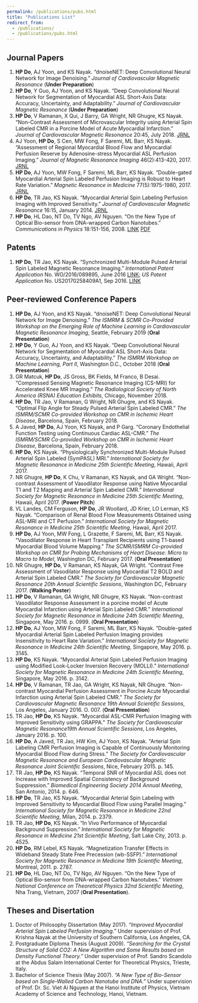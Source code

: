 ```yaml
---
permalink: /publications/pubs.html
title: "Publications List"
redirect_from: 
  - /publications/
  - /publications/pubs.html
---
```


Journal Papers
------
1.	**HP Do**, AJ Yoon, and KS Nayak. “dnoiseNET: Deep Convolutional Neural Network for Image Denoising.” _Journal of Cardiovascular Magnetic Resonance_ (**Under Preparation**)  
1.	**HP Do**, Y Guo, AJ Yoon, and KS Nayak. “Deep Convolutional Neural Network for Segmentation of Myocardial ASL Short-Axis Data: Accuracy, Uncertainty, and Adaptability.” _Journal of Cardiovascular Magnetic Resonance_ (**Under Preparation**)  
1.	**HP Do**, V Ramanan, X Qui, J Barry, GA Wright, NR Ghugre, KS Nayak. “Non-Contrast Assessment of Microvascular Integrity using Arterial Spin Labeled CMR in a Porcine Model of Acute Myocardial Infarction.” _Journal of Cardiovascular Magnetic Resonance_ 20:45, July 2018. [JRNL](https://jcmr-online.biomedcentral.com/articles/10.1186/s12968-018-0468-5)
1.	AJ Yoon, **HP Do**, S Cen, MW Fong, F Saremi, ML Barr, KS Nayak. “Assessment of Regional Myocardial Blood Flow and Myocardial Perfusion Reserve by Adenosine-stress Myocardial ASL Perfusion Imaging.” _Journal of Magnetic Resonance Imaging_ 46(2):413-420, 2017. [JRNL](https://onlinelibrary.wiley.com/doi/abs/10.1002/jmri.25604)  
1.	**HP Do**, AJ Yoon, MW Fong, F Saremi, ML Barr, KS Nayak. “Double-gated Myocardial Arterial Spin Labeled Perfusion Imaging is Robust to Heart Rate Variation.” _Magnetic Resonance in Medicine_ 77(5):1975-1980, 2017. [JRNL](https://onlinelibrary.wiley.com/doi/abs/10.1002/mrm.26282)
1.	**HP Do**, TR Jao, KS Nayak. “Myocardial Arterial Spin Labeling Perfusion Imaging with Improved Sensitivity.” _Journal of Cardiovascular Magnetic Resonance_ 16:15, January 2014. [JRNL](https://jcmr-online.biomedcentral.com/articles/10.1186/1532-429X-16-15)
1.	**HP Do**, HL Dao, NT Do, TV Ngo, AV Nguyen. “On the New Type of Optical Bio-sensor from DNA-wrapped Carbon Nanotubes.” _Communications in Physics_ 18:151-156, 2008. [LINK](https://inis.iaea.org/search/searchsinglerecord.aspx?recordsFor=SingleRecord&RN=40073452) [PDF](http://222.252.30.203:8888/bitstream/123456789/3584/1/151-156_TC%20Vat%20ly_2008_V.18_So%203.pdf)

Patents
------
1. **HP Do**, TR Jao, KS Nayak. “Synchronized Multi-Module Pulsed Arterial Spin Labeled Magnetic Resonance Imaging.” _International Patent Application_ No. WO/2016/089895, June 2016 [LINK](https://patentscope.wipo.int/search/en/detail.jsf?docId=WO2016089895); _US Patent Application_ No. US20170258409A1, Sep 2016. [LINK](https://patents.google.com/patent/US20170258409A1/en)

Peer-reviewed Conference Papers
------
1.	**HP Do**, AJ Yoon, and KS Nayak. “dnoiseNET: Deep Convolutional Neural Network for Image Denoising.” _The ISMRM & SCMR Co-Provided Workshop on the Emerging Role of Machine Learning in Cardiovascular Magnetic Resonance Imaging_, Seattle, February 2019 (**Oral Presentation**)  
1.	**HP Do**, Y Guo, AJ Yoon, and KS Nayak. “Deep Convolutional Neural Network for Segmentation of Myocardial ASL Short-Axis Data: Accuracy, Uncertainty, and Adaptability.” _The ISMRM Workshop on Machine Learning, Part II_, Washington D.C., October 2018 (**Oral Presentation**)
1.	GR Matcuk, **HP Do**, JS Gross, BK Fields, M Franco, B Desai. “Compressed Sensing Magnetic Resonance Imaging (CS-MRI) for Accelerated Knee MR Imaging.” _The Radiological Society of North America (RSNA) Education Exhibits_, Chicago, November 2018.  
1.	**HP Do**, TR Jao, V Ramanan, G Wright, NR Ghugre, and KS Nayak. “Optimal Flip Angle for Steady Pulsed Arterial Spin Labeled CMR.” _The ISMRM/SCMR Co-provided Workshop on CMR in Ischemic Heart Disease_, Barcelona, Spain, February 2018.
1.	A Javed, **HP Do**, AJ Yoon, KS Nayak, and P Garg. “Coronary Endothelial Function Testing using Continuous Cardiac ASL-CMR.” _The ISMRM/SCMR Co-provided Workshop on CMR in Ischemic Heart Disease_, Barcelona, Spain, February 2018.
1.	**HP Do**, KS Nayak. “Physiologically Synchronized Multi-Module Pulsed Arterial Spin Labeled (SymPASL) MRI.” _International Society for Magnetic Resonance in Medicine 25th Scientific Meeting_, Hawaii, April 2017.
1.	NR Ghugre, **HP Do**, K Chu, V Ramanan, KS Nayak, and GA Wright. “Non-contrast Assessment of Vasodilator Response using Native Myocardial T1 and T2 Mapping and Arterial Spin Labeled CMR.” _International Society for Magnetic Resonance in Medicine 25th Scientific Meeting_, Hawaii, April 2017. (**Power Pitch**)
1.	VL Landes, CM Ferguson, **HP Do**, JR Woollard, JD Krier, LO Lerman, KS Nayak. “Comparison of Renal Blood Flow Measurements Obtained using ASL-MRI and CT Perfusion.” _International Society for Magnetic Resonance in Medicine 25th Scientific Meeting_, Hawaii, April 2017.
1.	**HP Do**, AJ Yoon, MW Fong, L Grazette, F Saremi, ML Barr, KS Nayak. “Vasodilator Response in Heart Transplant Recipients using T1-based Myocardial Blood Volume Mapping.” _The SCMR/ISMRM Co-provided Workshop on CMR for Probing Mechanisms of Heart Disease: Micro to Macro to Model_, Washington DC, February 2017. (**Oral Presentation**)
1.	NR Ghugre, **HP Do**, V Ramanan, KS Nayak, GA Wright. “Contrast Free Assessment of Vasodilator Response using Myocardial T2 BOLD and Arterial Spin Labeled CMR.” _The Society for Cardiovascular Magnetic Resonance 20th Annual Scientific Sessions_, Washington DC, February 2017. (**Walking Poster**)
1.	**HP Do**, V Ramanan, GA Wright, NR Ghugre, KS Nayak. “Non-contrast Vasodilator Response Assessment in a porcine model of Acute Myocardial Infarction using Arterial Spin Labeled CMR.” _International Society for Magnetic Resonance in Medicine 24th Scientific Meeting_, Singapore, May 2016. p. 0999. (**Oral Presentation**)
1.	**HP Do**, AJ Yoon, MW Fong, F Saremi, ML Barr, KS Nayak. “Double-gated Myocardial Arterial Spin Labeled Perfusion Imaging provides Insensitivity to Heart Rate Variation.” _International Society for Magnetic Resonance in Medicine 24th Scientific Meeting_, Singapore, May 2016. p. 3145.
1.	**HP Do**, KS Nayak. “Myocardial Arterial Spin Labeled Perfusion Imaging using Modified Look-Locker Inversion Recovery (MOLLI).” _International Society for Magnetic Resonance in Medicine 24th Scientific Meeting_, Singapore, May 2016. p. 3142.
1.	**HP Do**, V Ramanan, TR Jao, GA Wright, KS Nayak, NR Ghugre. “Non-contrast Myocardial Perfusion Assessment in Porcine Acute Myocardial Infarction using Arterial Spin Labeled CMR.” _The Society for Cardiovascular Magnetic Resonance 19th Annual Scientific Sessions_, Los Angeles, January 2016. O. 007. (**Oral Presentation**)
1.	TR Jao, **HP Do**, KS Nayak. “Myocardial ASL-CMR Perfusion Imaging with Improved Sensitivity using GRAPPA.” _The Society for Cardiovascular Magnetic Resonance19th Annual Scientific Sessions_, Los Angeles, January 2016. p. 100.
1.	**HP Do**, A Javed, TR Jao, HW Kim, AJ Yoon, KS Nayak. "Arterial Spin Labeling CMR Perfusion Imaging is Capable of Continuously Monitoring Myocardial Blood Flow during Stress.” _The Society for Cardiovascular Magnetic Resonance and European Cardiovascular Magnetic Resonance Joint Scientific Sessions_, Nice, February 2015. p. 145.
1.	TR Jao, **HP Do**, KS Nayak. “Temporal SNR of Myocardial ASL does not Increase with Improved Spatial Consistency of Background Suppression.” _Biomedical Engineering Society 2014 Annual Meeting_, San Antonio, 2014. p. 646.
1.	**HP Do**, TR Jao, KS Nayak. “Myocardial Arterial Spin Labeling with Improved Sensitivity to Myocardial Blood Flow using Parallel Imaging.” _International Society for Magnetic Resonance in Medicine 22nd Scientific Meeting_, Milan, 2014. p. 2379.
1.	TR Jao, **HP Do**, KS Nayak. “In Vivo Performance of Myocardial Background Suppression.” _International Society for Magnetic Resonance in Medicine 21st Scientific Meeting_, Salt Lake City, 2013. p. 4525.
1.	**HP Do**, RM Lebel, KS Nayak. “Magnetization Transfer Effects in Wideband Steady State Free Precession (wb-SSFP).” _International Society for Magnetic Resonance in Medicine 19th Scientific Meeting_, Montreal, 2011. p. 2787.
1.	**HP Do**, HL Dao, NT Do, TV Ngo, AV Nguyen. “On the New Type of Optical Bio-sensor from DNA-wrapped Carbon Nanotubes.” _Vietnam National Conference on Theoretical Physics 32nd Scientific Meeting_, Nha Trang, Vietnam, 2007 (**Oral Presentation**).

Theses and Disertation
------
1. Doctor of Philosophy Dissertation (May 2017). _“Improved Myocardial Arterial Spin Labeled Perfusion Imaging.”_ Under supervision of Prof. Krishna Nayak at the University of Southern California, Los Angeles, CA.
1. Postgraduate Diploma Thesis (August 2009). _“Searching for the Crystal Structure of Solid CO2: A New Algorithm and Some Results based on Density Functional Theory.”_ Under supervision of Prof. Sandro Scandolo at the Abdus Salam International Center for Theoretical Physics, Trieste, Italy.
1. Bachelor of Science Thesis (May 2007). _“A New Type of Bio-Sensor based on Single-Walled Carbon Nanotube and DNA.”_ Under supervision of Prof. Dr. Sc. Viet Ai Nguyen at the Hanoi Institute of Physics, Vietnam Academy of Science and Technology, Hanoi, Vietnam.
